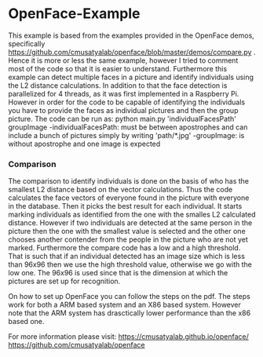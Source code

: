 # OpenFace-Example

This example is based from the examples provided in the OpenFace demos, specifically https://github.com/cmusatyalab/openface/blob/master/demos/compare.py . Hence it is more or less the same example, however I tried to comment most of the code so that it is easier to understand. Furthermore this example can detect multiple faces in a picture and identify individuals using the L2 distance calculations. In addition to that the face detection is parallelized for 4 threads, as it was first implemented in a Raspberry Pi. However in order for the code to be capable of identifying the individuals you have to provide the faces as individual pictures and then the group picture. The code can be run as:
  python main.py 'individualFacesPath' groupImage
-individualFacesPath: must be between apostrophes and can include a bunch of pictures simply by writing 'path/*.jpg'
-groupImage: is without apostrophe and one image is expected

### Comparison
The comparison to identify individuals is done on the basis of who has the smallest L2 distance based on the vector calculations. Thus the code calculates the face vectors of everyone found in the picture with everyone in the database. Then it picks the best result for each individual. It starts marking individuals as identified from the one with the smalles L2 calculated distance. However if two individuals are detected at the same person in the picture then the one with the smallest value is selected and the other one chooses another contender from the people in the picture who are not yet marked. Furthermore the compare code has a low and a high threshold. That is such that if an individual detected has an image size which is less than 96x96 then we use the high threshold value, otherwise we go with the low one. The 96x96 is used since that is the dimension at which the pictures are set up for recognition.

On how to set up OpenFace you can follow the steps on the pdf. The steps work for both a ARM based system and an X86 based system. However note that the ARM system has drasctically lower performance than the x86 based one.


For more information please visit:
https://cmusatyalab.github.io/openface/ 
https://github.com/cmusatyalab/openface 
